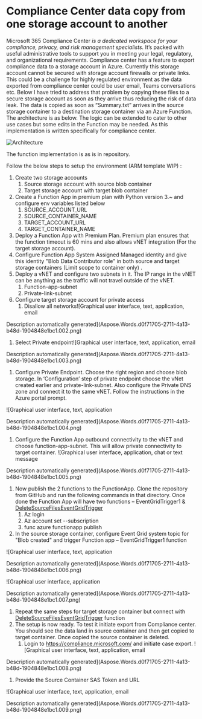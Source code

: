 ﻿# Compliance Center data copy from one storage account to another

Microsoft 365 Compliance Center *is a dedicated workspace for your compliance, privacy, and risk management specialists.* It’s packed with useful administrative tools to support you in meeting your legal, regulatory, and organizational requirements. Compliance center has a feature to export compliance data to a storage account in Azure. Currently this storage account cannot be secured with storage account firewalls or private links. This could be a challenge for highly regulated environment as the data exported from compliance center could be user email, Teams conversations etc. Below I have tried to address that problem by copying these files to a secure storage account as soon as they arrive thus reducing the risk of data leak. The data is copied as soon as “Summary.txt”  arrives in the source storage container to a destination storage container via an Azure Function. The architecture is as below. The logic can be extended to cater to other use cases but some edits in the Function may be needed. As this implementation is written specifically for compliance center.

![Architecture](images/img001.png)

The function implementation is as is in repository. 

Follow the below steps to setup the environment (ARM template WIP) :

1. Create two storage accounts 
   1. Source storage account with source blob container
   1. Target storage account with target blob container
1. Create a Function App in premium plan with Python version 3.~ and configure env variables listed below
   1. SOURCE\_ACCOUNT\_URL
   1. SOURCE\_CONTAINER\_NAME
   1. TARGET\_ACCOUNT\_URL
   1. TARGET\_CONTAINER\_NAME
1. Deploy a Function App with Premium Plan. Premium plan ensures that the function timeout is 60 mins and also allows vNET integration (For the target storage account).
1. Configure Function App System Assigned Managed identity and give this identity "Blob Data Contributor role" in both source and target storage containers (Limit scope to container only) .
1. Deploy a vNET and configure two subnets in it. The IP range in the vNET can be anything as the traffic will not travel outside of the vNET.
   1. Function-app-subnet 
   1. Private-link-subnet
1. Configure target storage account for private access
   1. Disallow all networks![Graphical user interface, text, application, email

Description automatically generated](Aspose.Words.d0f71705-2711-4a13-b48d-1904848e1bc1.002.png)
   1. Select Private endpoint![Graphical user interface, text, application, email

Description automatically generated](Aspose.Words.d0f71705-2711-4a13-b48d-1904848e1bc1.003.png)
   1. Configure Private Endpoint. Choose the right region and choose blob storage. In ‘Configuration’ step of private endpoint choose the vNet created earlier and private-link-subnet. Also configure the Private DNS zone and connect it to the same vNET. Follow the instructions in the Azure portal prompt.

![Graphical user interface, text, application

Description automatically generated](Aspose.Words.d0f71705-2711-4a13-b48d-1904848e1bc1.004.png)

1. Configure the Function App outbound connectivity to the vNET and choose function-app-subnet. This will allow private connectivity to target container. ![Graphical user interface, application, chat or text message

Description automatically generated](Aspose.Words.d0f71705-2711-4a13-b48d-1904848e1bc1.005.png)
1. Now publish the 2 functions to the FunctionApp. Clone the repository from GitHub and run the following commands in that directory. Once done the Function App will have two functions – EventGridTrigger1 & [DeleteSourceFilesEventGridTrigger](https://github.com/SahanaPrabhakar/Azure/tree/main/CopyDataBetweenStorageAccounts/DeleteSourceFilesEventGridTrigger "DeleteSourceFilesEventGridTrigger")
   1. Az login 
   1. Az account set --subscription <sub id>
   1. func azure functionapp publish <function app name>
1. In the source storage container, configure Event Grid system topic for "Blob created" and trigger Function app – EventGridTrigger1 function

![Graphical user interface, text, application

Description automatically generated](Aspose.Words.d0f71705-2711-4a13-b48d-1904848e1bc1.006.png)

![Graphical user interface, application

Description automatically generated](Aspose.Words.d0f71705-2711-4a13-b48d-1904848e1bc1.007.png)

1. Repeat the same steps for target storage container but connect with [DeleteSourceFilesEventGridTrigger](https://github.com/SahanaPrabhakar/Azure/tree/main/CopyDataBetweenStorageAccounts/DeleteSourceFilesEventGridTrigger "DeleteSourceFilesEventGridTrigger") function
1. The setup is now ready. To test it initiate export from Compliance center. You should see the data land in source container and then get copied to target container. Once copied the source container is deleted.
   1. Login to <https://compliance.microsoft.com/> and initiate case export. ![Graphical user interface, text, application, email

Description automatically generated](Aspose.Words.d0f71705-2711-4a13-b48d-1904848e1bc1.008.png)
   1. Provide the Source Container SAS Token and URL 

![Graphical user interface, text, application, email

Description automatically generated](Aspose.Words.d0f71705-2711-4a13-b48d-1904848e1bc1.009.png)




